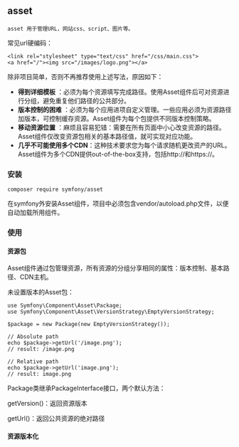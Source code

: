 ## asset

```
asset 用于管理URL，网站css、script、图片等。
```

常见url硬编码：

```
<link rel="stylesheet" type="text/css" href="/css/main.css">
<a href="/"><img src="/images/logo.png"></a>
```

除非项目简单，否则不再推荐使用上述写法，原因如下：

+ **得到详细模板** ：必须为每个资源填写完成路径。使用Asset组件后可对资源进行分组，避免重复他们路径的公共部分。
+ **版本控制的困难** ：必须为每个应用进项自定义管理。一些应用必须为资源路径加版本，可控制缓存资源。Asset组件为每个包提供不同版本控制策略。
+ **移动资源位置** ：麻烦且容易犯错：需要在所有页面中小心改变资源的路径。Asset组件仅改变资源包相关的基本路径值，就可实现对应功能。
+ **几乎不可能使用多个CDN**：这种技术要求您为每个请求随机更改资产的URL。Asset组件为多个CDN提供out-of-the-box支持，包括http://和https://。

### 安装

```
composer require symfony/asset
```

在symfony外安装Asset组件，项目中必须包含vendor/autoload.php文件，以便自动加载所用组件。

### 使用

#### 资源包

Asset组件通过包管理资源，所有资源的分组分享相同的属性：版本控制、基本路径、CDN主机。

未设置版本的Asset包：

```
use Symfony\Component\Asset\Package;
use Symfony\Component\Asset\VersionStrategy\EmptyVersionStrategy;

$package = new Package(new EmptyVersionStrategy());

// Absolute path
echo $package->getUrl('/image.png');
// result: /image.png

// Relative path
echo $package->getUrl('image.png');
// result: image.png
```
Package类继承PackageInterface接口，两个默认方法：

getVersion()：返回资源版本

getUrl()：返回公共资源的绝对路径

#### 资源版本化